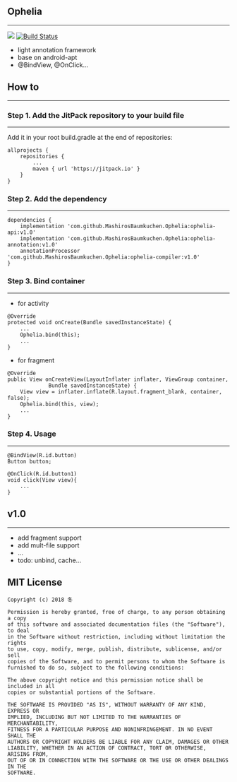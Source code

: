 ## Ophelia
-------
[![](https://jitpack.io/v/MashirosBaumkuchen/Ophelia.svg)](https://jitpack.io/#MashirosBaumkuchen/Ophelia) [![Build Status](https://travis-ci.org/MashirosBaumkuchen/Ophelia.svg?branch=master)](https://travis-ci.org/MashirosBaumkuchen/Ophelia)

* light annotation framework
* base on android-apt
* @BindView, @OnClick...

## How to
-------
### Step 1. Add the JitPack repository to your build file
-------
Add it in your root build.gradle at the end of repositories:
```
allprojects {
	repositories {
		...
		maven { url 'https://jitpack.io' }
	}
}
```

### Step 2. Add the dependency
-------
```
dependencies {
	implementation 'com.github.MashirosBaumkuchen.Ophelia:ophelia-api:v1.0'
	implementation 'com.github.MashirosBaumkuchen.Ophelia:ophelia-annotation:v1.0'
	annotationProcessor 'com.github.MashirosBaumkuchen.Ophelia:ophelia-compiler:v1.0'
}
```

### Step 3. Bind container
-------
* for activity
```	
@Override
protected void onCreate(Bundle savedInstanceState) {
	...
	Ophelia.bind(this);
	...
}
```

* for fragment
```
@Override
public View onCreateView(LayoutInflater inflater, ViewGroup container,
		     Bundle savedInstanceState) {
	View view = inflater.inflate(R.layout.fragment_blank, container, false);
	Ophelia.bind(this, view);
	...
}
```

### Step 4. Usage
-------
```
@BindView(R.id.button)
Button button;

@OnClick(R.id.button1)
void click(View view){
	...
}
```

## v1.0
-------
* add fragment support
* add mult-file support
* ...
* todo: unbind, cache...


MIT License
-------

	Copyright (c) 2018 冬

	Permission is hereby granted, free of charge, to any person obtaining a copy
	of this software and associated documentation files (the "Software"), to deal
	in the Software without restriction, including without limitation the rights
	to use, copy, modify, merge, publish, distribute, sublicense, and/or sell
	copies of the Software, and to permit persons to whom the Software is
	furnished to do so, subject to the following conditions:

	The above copyright notice and this permission notice shall be included in all
	copies or substantial portions of the Software.

	THE SOFTWARE IS PROVIDED "AS IS", WITHOUT WARRANTY OF ANY KIND, EXPRESS OR
	IMPLIED, INCLUDING BUT NOT LIMITED TO THE WARRANTIES OF MERCHANTABILITY,
	FITNESS FOR A PARTICULAR PURPOSE AND NONINFRINGEMENT. IN NO EVENT SHALL THE
	AUTHORS OR COPYRIGHT HOLDERS BE LIABLE FOR ANY CLAIM, DAMAGES OR OTHER
	LIABILITY, WHETHER IN AN ACTION OF CONTRACT, TORT OR OTHERWISE, ARISING FROM,
	OUT OF OR IN CONNECTION WITH THE SOFTWARE OR THE USE OR OTHER DEALINGS IN THE
	SOFTWARE.
